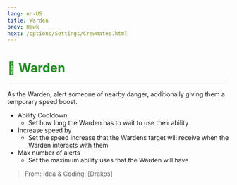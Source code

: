 ```yaml
---
lang: en-US
title: Warden
prev: Hawk
next: /options/Settings/Crewmates.html
---
```


# <font color="#228b22">👮 <b>Warden</b></font> <Badge text="Ghost" type="tip" vertical="middle"/>
---

As the Warden, alert someone of nearby danger, additionally giving them a temporary speed boost.

* Ability Cooldown
  * Set how long the Warden has to wait to use their ability
* Increase speed by
  * Set the speed increase that the Wardens target will receive when the Warden interacts with them
* Max number of alerts
  * Set the maximum ability uses that the Warden will have

> From: Idea & Coding: [Drakos]